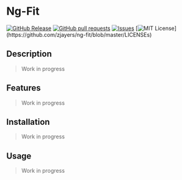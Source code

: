 # Ng-Fit
[![GitHub Release](https://img.shields.io/github/release/zjayers/ng-fit.svg?style=flat)]()
[![GitHub pull requests](https://img.shields.io/github/issues-pr/zjayers/ng-fit.svg?style=flat)]()
[![Issues](https://img.shields.io/github/issues-raw/zjayers/ng-fit.svg?maxAge=25000)](https://github.com/zjayers/ng-fit/issues)
[![MIT License](https://img.shields.io/apm/l/atomic-ui.svg?)](https://github.com/zjayers/ng-fit/blob/master/LICENSEs)

## Description

> Work in progress

## Features

> Work in progress

## Installation

> Work in progress

## Usage

> Work in progress